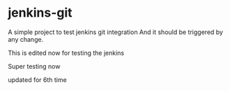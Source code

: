 # jenkins-git

A simple project to test jenkins git integration
And it should be triggered by any change.

This is edited now for testing the jenkins


Super testing now

updated for 6th time
